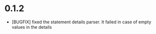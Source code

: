 # 0.1.2
  
  * [BUGFIX] fixed the statement details parser. It failed in case of empty values in the details

